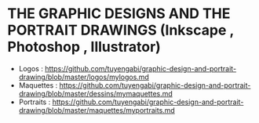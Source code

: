 # THE GRAPHIC DESIGNS AND THE PORTRAIT DRAWINGS (Inkscape , Photoshop , Illustrator)

* Logos : https://github.com/tuyengabi/graphic-design-and-portrait-drawing/blob/master/logos/mylogos.md
* Maquettes : https://github.com/tuyengabi/graphic-design-and-portrait-drawing/blob/master/dessins/mymaquettes.md
* Portraits : https://github.com/tuyengabi/graphic-design-and-portrait-drawing/blob/master/maquettes/myportraits.md
